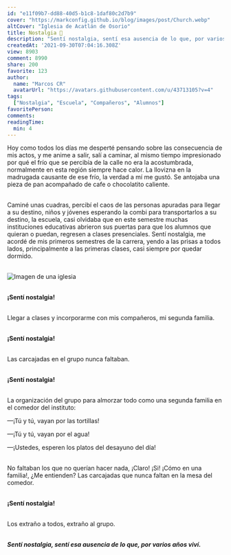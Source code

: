 ```yaml
---
id: "e11f09b7-dd88-40d5-b1c8-1daf80c2d7b9"
cover: "https://markconfig.github.io/blog/images/post/Church.webp"
altCover: "Iglesia de Acatlán de Osorio"
title: Nostalgia 🏫
description: "Sentí nostalgia, sentí esa ausencia de lo que, por varios años viví"
createdAt: '2021-09-30T07:04:16.308Z'
view: 8903
comment: 8990
share: 200
favorite: 123 
author:
  name: "Marcos CR"
  avatarUrl: "https://avatars.githubusercontent.com/u/43713105?v=4"
tags:
  ["Nostalgia", "Escuela", "Compañeros", "Alumnos"]
favoritePerson:
comments:
readingTime: 
  min: 4
---
```


Hoy como todos los días me desperté pensando sobre las consecuencia de mis actos, y me anime a salir, salí a caminar, al mismo tiempo impresionado por qué el frío que se percibía de la calle no era la acostumbrada, normalmente en esta región siempre hace calor. La llovizna en la madrugada causante de ese frío, la verdad a mí me gustó. Se antojaba una pieza de pan acompañado de cafe o chocolatito caliente.  
<br>

Caminé unas cuadras, percibí el caos de las personas apuradas para llegar a su destino, niños y jóvenes esperando la combi para transportarlos a su destino, la escuela, casi olvidaba que en este semestre muchas instituciones educativas abrieron sus puertas para que los alumnos que quieran o puedan, regresen a clases presenciales. Sentí nostalgia, me acordé de mis primeros semestres de la carrera, yendo a las prisas a todos lados, principalmente a las primeras clases, casi siempre por quedar dormido.  
<br>

![Imagen de una iglesia](https://markconfig.github.io/blog/images/post/Church.webp)  
<br>

**¡Sentí nostalgia!**  
<br>

Llegar a clases y incorporarme con mis compañeros, mi segunda familia.  
<br>

**¡Sentí nostalgia!**  
<br>

Las carcajadas en el grupo nunca faltaban.  
<br>

**¡Sentí nostalgia!**  
<br>

La organización del grupo para almorzar todo como una segunda familia en el comedor del instituto:  

—¡Tú y tú, vayan por las tortillas! 

—¡Tú y tú, vayan por el agua! 

—¡Ustedes, esperen los platos del desayuno del día!  
<br>


No faltaban los que no querían hacer nada, ¡Claro! ¡Si! ¡Cómo en una familia!, ¿Me entienden? 
Las carcajadas que nunca faltan en la mesa del comedor.  
<br>

**¡Sentí nostalgia!**  
<br>

Los extraño a todos, extraño al grupo.  
<br>

***Sentí nostalgia, sentí esa ausencia de lo que, por varios años viví.***  
<br>

